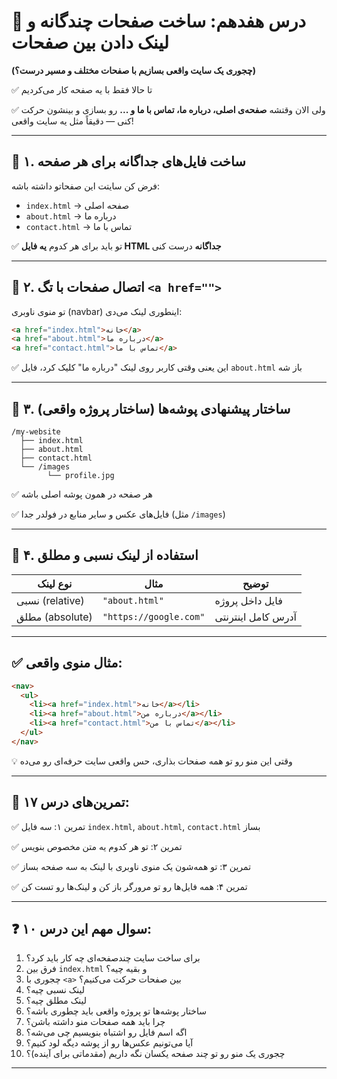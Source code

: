 # 🧭 درس هفدهم: ساخت صفحات چندگانه و لینک‌ دادن بین صفحات

**(چجوری یک سایت واقعی بسازیم با صفحات مختلف و مسیر درست؟)**

✅ تا حالا فقط با یه صفحه کار می‌کردیم

✅ ولی الان وقتشه **صفحه‌ی اصلی، درباره ما، تماس با ما و ...** رو بسازی
و بینشون حرکت کنی — دقیقاً مثل یه سایت واقعی!

---

## 📌 ۱. ساخت فایل‌های جداگانه برای هر صفحه

فرض کن سایتت این صفحاتو داشته باشه:

* `index.html` → صفحه اصلی
* `about.html` → درباره ما
* `contact.html` → تماس با ما

✅ تو باید برای هر کدوم **یه فایل HTML جداگانه** درست کنی

---

## 📌 ۲. اتصال صفحات با تگ `<a href="">`

تو منوی ناوبری (navbar) اینطوری لینک می‌دی:

```html
<a href="index.html">خانه</a>
<a href="about.html">درباره ما</a>
<a href="contact.html">تماس با ما</a>
```

✅ این یعنی وقتی کاربر روی لینک "درباره ما" کلیک کرد، فایل `about.html` باز شه

---

## 📌 ۳. ساختار پیشنهادی پوشه‌ها (ساختار پروژه واقعی)

```
/my-website
  ├── index.html
  ├── about.html
  ├── contact.html
  └── /images
        └── profile.jpg
```

✅ هر صفحه در همون پوشه اصلی باشه

✅ فایل‌های عکس و سایر منابع در فولدر جدا (مثل `/images`)

---

## 📌 ۴. استفاده از لینک نسبی و مطلق

| نوع لینک        | مثال                   | توضیح              |
| --------------- | ---------------------- | ------------------ |
| نسبی (relative) | `"about.html"`         | فایل داخل پروژه    |
| مطلق (absolute) | `"https://google.com"` | آدرس کامل اینترنتی |

---

## ✅ مثال منوی واقعی:

```html
<nav>
  <ul>
    <li><a href="index.html">خانه</a></li>
    <li><a href="about.html">درباره من</a></li>
    <li><a href="contact.html">تماس با من</a></li>
  </ul>
</nav>
```

💡 وقتی این منو رو تو همه صفحات بذاری، حس واقعی سایت حرفه‌ای رو می‌ده

---

## 🧪 تمرین‌های درس ۱۷:

✅ تمرین ۱: سه فایل `index.html`, `about.html`, `contact.html` بساز

✅ تمرین ۲: تو هر کدوم یه متن مخصوص بنویس

✅ تمرین ۳: تو همه‌شون یک منوی ناوبری با لینک به سه صفحه بساز

✅ تمرین ۴: همه فایل‌ها رو تو مرورگر باز کن و لینک‌ها رو تست کن

---

## ❓ ۱۰ سوال مهم این درس:

1. برای ساخت سایت چندصفحه‌ای چه کار باید کرد؟
2. فرق بین `index.html` و بقیه چیه؟
3. چجوری با `<a>` بین صفحات حرکت می‌کنیم؟
4. لینک نسبی چیه؟
5. لینک مطلق چیه؟
6. ساختار پوشه‌ها تو پروژه واقعی باید چطوری باشه؟
7. چرا باید همه صفحات منو داشته باشن؟
8. اگه اسم فایل رو اشتباه بنویسیم چی می‌شه؟
9. آیا می‌تونیم عکس‌ها رو از پوشه دیگه لود کنیم؟
10. چجوری یک منو رو تو چند صفحه یکسان نگه داریم (مقدماتی برای آینده)؟

---
